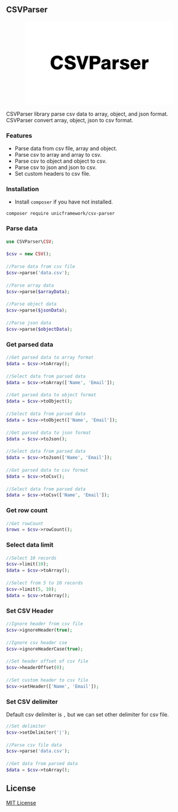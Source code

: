 ## CSVParser

<p align="center">
  <img src="logo.jpg" width="400px" alt="Unic Logo">
</p>

  CSVParser library parse csv data to array, object, and json format. CSVParser convert array, object, json to csv format.


### Features

- Parse data from csv file, array and object.
- Parse csv to array and array to csv.
- Parse csv to object and object to csv.
- Parse csv to json and json to csv.
- Set custom headers to csv file.


### Installation

  - Install `composer` if you have not installed.

```shell
composer require unicframework/csv-parser
```

### Parse data

```php
use CSVParser\CSV;

$csv = new CSV();

//Parse data from csv file
$csv->parse('data.csv');

//Parse array data
$csv->parse($arrayData);

//Parse object data
$csv->parse($jsonData);

//Parse json data
$csv->parse($objectData);
```


### Get parsed data

```php
//Get parsed data to array format
$data = $csv->toArray();

//Select data from parsed data
$data = $csv->toArray(['Name', 'Email']);

//Get parsed data to object format
$data = $csv->toObject();

//Select data from parsed data
$data = $csv->toObject(['Name', 'Email']);

//Get parsed data to json format
$data = $csv->toJson();

//Select data from parsed data
$data = $csv->toJson(['Name', 'Email']);

//Get parsed data to csv format
$data = $csv->toCsv();

//Select data from parsed data
$data = $csv->toCsv(['Name', 'Email']);
```

### Get row count

```php
//Get rowCount
$rows = $csv->rowCount();
```

### Select data limit

```php
//Select 10 records
$csv->limit(10);
$data = $csv->toArray();

//Select from 5 to 10 records
$csv->limit(5, 10);
$data = $csv->toArray();
```


### Set CSV Header

```php
//Ignore header from csv file
$csv->ignoreHeader(true);

//Ignore csv header cse
$csv->ignoreHeaderCase(true);

//Set header offset of csv file
$csv->headerOffset(0);

//Set custom header to csv file
$csv->setHeader(['Name', 'Email']);
```


### Set CSV delimiter

  Default csv delimiter is `,` but we can set other delimiter for csv file.

```php
//Set delimiter
$csv->setDelimiter('|');

//Parse csv file data
$csv->parse('data.csv');

//Get data from parsed data
$data = $csv->toArray();
```

## License

  [MIT License](https://github.com/unicframework/csv-parser/blob/main/LICENSE)
